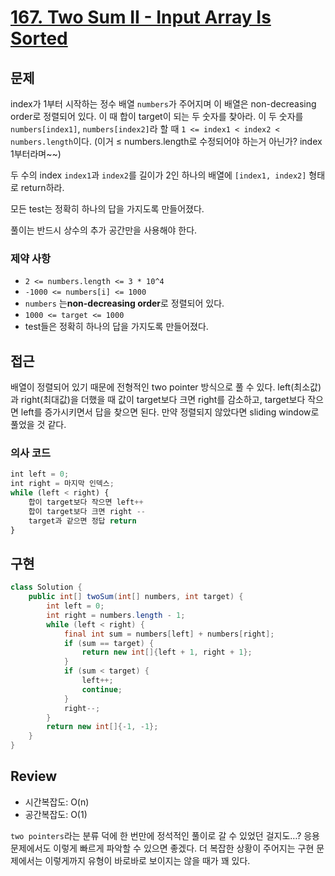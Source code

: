 # **[167. Two Sum II - Input Array Is Sorted](https://leetcode.com/problems/two-sum-ii-input-array-is-sorted/)**

## 문제

index가 1부터 시작하는 정수 배열 `numbers`가 주어지며 이 배열은 non-decreasing order로 정렬되어 있다. 이 때 합이 target이 되는 두 숫자를 찾아라. 이 두 숫자를 `numbers[index1]`, `numbers[index2]`라 할 때 `1 <= index1 < index2 < numbers.length`이다. (이거 ≤ numbers.length로 수정되어야 하는거 아닌가? index 1부터라며~~)

두 수의 index `index1`과 `index2`를 길이가 2인 하나의 배열에 `[index1, index2]` 형태로 return하라.

모든 test는 정확히 하나의 답을 가지도록 만들어졌다.

풀이는 반드시 상수의 추가 공간만을 사용해야 한다.

### 제약 사항

- `2 <= numbers.length <= 3 * 10^4`
- `-1000 <= numbers[i] <= 1000`
- `numbers` 는**non-decreasing order**로 정렬되어 있다.
- `1000 <= target <= 1000`
- test들은 정확히 하나의 답을 가지도록 만들어졌다.

## 접근

배열이 정렬되어 있기 때문에 전형적인 two pointer 방식으로 풀 수 있다. left(최소값)과 right(최대값)을 더했을 때 값이 target보다 크면 right를 감소하고, target보다 작으면 left를 증가시키면서 답을 찾으면 된다. 만약 정렬되지 않았다면 sliding window로 풀었을 것 같다.

### 의사 코드

```jsx
int left = 0;
int right = 마지막 인덱스;
while (left < right) {
    합이 target보다 작으면 left++
    합이 target보다 크면 right --
    target과 같으면 정답 return
}
```

## 구현

```java
class Solution {
    public int[] twoSum(int[] numbers, int target) {
        int left = 0;
        int right = numbers.length - 1;
        while (left < right) {
            final int sum = numbers[left] + numbers[right];
            if (sum == target) {
                return new int[]{left + 1, right + 1};
            }
            if (sum < target) {
                left++;
                continue;
            }
            right--;
        }
        return new int[]{-1, -1};
    }
}
```

## Review

- 시간복잡도: O(n)
- 공간복잡도: O(1)

`two pointers`라는 분류 덕에 한 번만에 정석적인 풀이로 갈 수 있었던 걸지도…? 응용 문제에서도 이렇게 빠르게 파악할 수 있으면 좋겠다. 더 복잡한 상황이 주어지는 구현 문제에서는 이렇게까지 유형이 바로바로 보이지는 않을 때가 꽤 있다.
